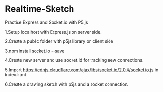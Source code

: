 # Realtime-Sketch
Practice Express and Socket.io with P5.js

1.Setup localhost with Express.js on server side.

2.Create a public folder with p5js library on client side

3.npm install socket.io --save

4.Create new server and use socket.id for tracking new connections.

5.Import https://cdnjs.cloudflare.com/ajax/libs/socket.io/2.0.4/socket.io.js in index.html

6.Create a drawing sketch with p5js and a socket connection.